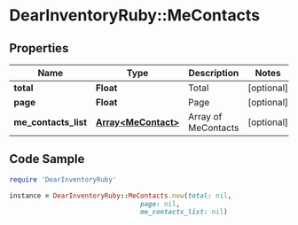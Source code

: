# DearInventoryRuby::MeContacts

## Properties

Name | Type | Description | Notes
------------ | ------------- | ------------- | -------------
**total** | **Float** | Total | [optional]
**page** | **Float** | Page | [optional]
**me_contacts_list** | [**Array&lt;MeContact&gt;**](MeContact.md) | Array of MeContacts | [optional]

## Code Sample

```ruby
require 'DearInventoryRuby'

instance = DearInventoryRuby::MeContacts.new(total: nil,
                                 page: nil,
                                 me_contacts_list: nil)
```


